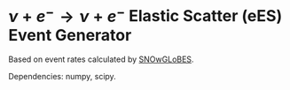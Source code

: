 # $\nu + e^- \rightarrow \nu + e^-$ Elastic Scatter (eES) Event Generator
Based on event rates calculated by [SNOwGLoBES](https://github.com/SNOwGLoBES/snowglobes).

Dependencies: numpy, scipy.